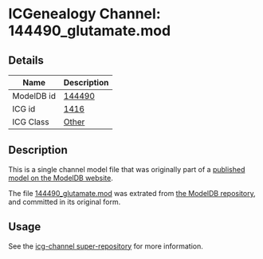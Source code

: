 # ICGenealogy Channel: 144490\_glutamate.mod

## Details

Name | Description
---- | -----------
ModelDB id | [144490](http://senselab.med.yale.edu/ModelDB/ShowModel.cshtml?model=144490)
ICG id | [1416](http://icg.neurotheory.ox.ac.uk/channels/other/1416)
ICG Class | [Other](http://icg.neurotheory.ox.ac.uk/channels/other)

## Description

This is a single channel model file that was originally part of a [published model on the ModelDB website](http://senselab.med.yale.edu/mModelDB/ShowModel.cshtml?model=144490).

The file [144490\_glutamate.mod](144490_glutamate.mod) was extrated from [the ModelDB repository](http://senselab.med.yale.edu/ModelDB/ShowModel.cshtml?model=144490), and committed in its original form.

## Usage

See the [icg-channel super-repository](https://github.com/icgenealogy/icg-channels) for more information.